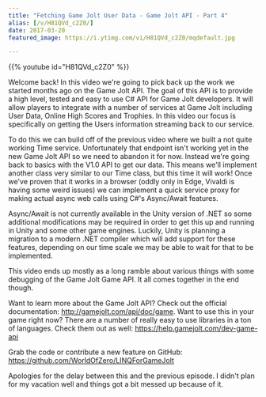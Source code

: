 ```yaml
---
title: "Fetching Game Jolt User Data - Game Jolt API - Part 4"
alias: [/v/H81QVd_c2Z0/]
date: 2017-03-20
featured_image: https://i.ytimg.com/vi/H81QVd_c2Z0/mqdefault.jpg

---
```


{{% youtube id="H81QVd_c2Z0" %}}

Welcome back! In this video we're going to pick back up the work we started months ago on the Game Jolt API. The goal of this API is to provide a high level, tested and easy to use C# API for Game Jolt developers. It will allow players to integrate with a number of services at Game Jolt including User Data, Online High Scores and Trophies. In this video our focus is specifically on getting the Users information streaming back to our service.

To do this we can build off of the previous video where we built a not quite working Time service. Unfortunately that endpoint isn't working yet in the new Game Jolt API so we need to abandon it for now. Instead we're going back to basics with the V1.0 API to get our data. This means we'll implement another class very similar to our Time class, but this time it will work! Once we've proven that it works in a browser (oddly only in Edge, Vivaldi is having some weird issues) we can implement a quick service proxy for making actual async web calls using C#'s Async/Await features.

Async/Await is not currently available in the Unity version of .NET so some additional modifications may be required in order to get this up and running in Unity and some other game engines. Luckily, Unity is planning a migration to a modern .NET compiler which will add support for these features, depending on our time scale we may be able to wait for that to be implemented.

This video ends up mostly as a long ramble about various things with some debugging of the Game Jolt Game API. It all comes together in the end though.

Want to learn more about the Game Jolt API? Check out the official documentation: http://gamejolt.com/api/doc/game. Want to use this in your game right now? There are a number of really easy to use libraries in a ton of languages. Check them out as well: https://help.gamejolt.com/dev-game-api

Grab the code or contribute a new feature on GitHub: https://github.com/WorldOfZero/LINQForGameJolt


Apologies for the delay between this and the previous episode. I didn't plan for my vacation well and things got a bit messed up because of it.
